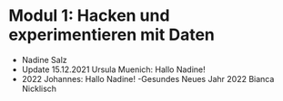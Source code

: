# Modul 1: Hacken und experimentieren mit Daten
- Nadine Salz
- Update 15.12.2021 Ursula Muenich: Hallo Nadine!
- 2022 Johannes: Hallo Nadine!
-Gesundes Neues Jahr 2022 Bianca Nicklisch
